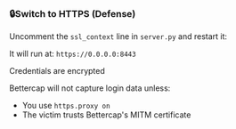 ### 🔒Switch to HTTPS (Defense)

Uncomment the `ssl_context` line in `server.py` and restart it:

It will run at:
`https://0.0.0.0:8443`

Credentials are encrypted

Bettercap will not capture login data unless:
- You use `https.proxy on`
- The victim trusts Bettercap's MITM certificate
